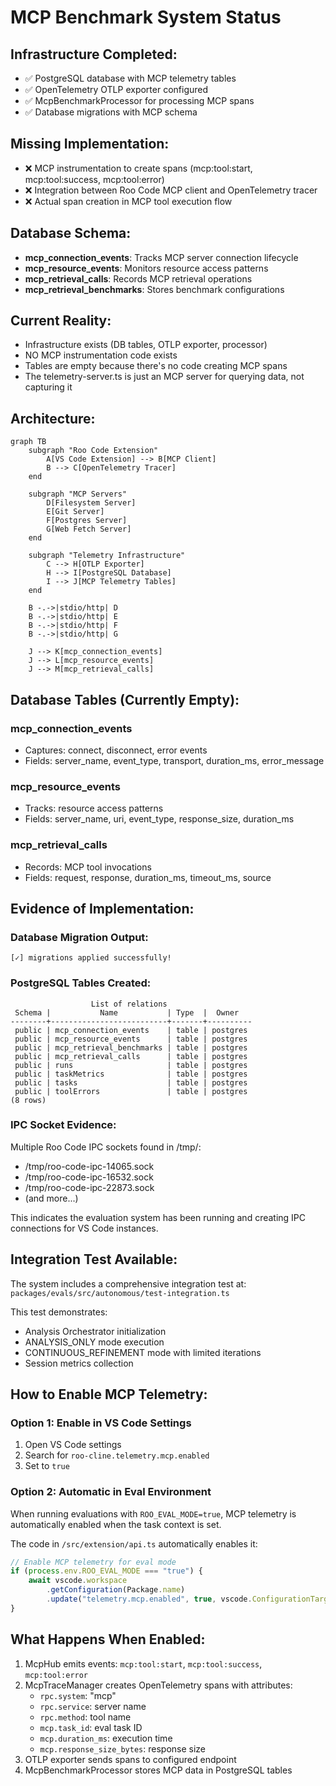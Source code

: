 # MCP Benchmark System Status

## Infrastructure Completed:

- ✅ PostgreSQL database with MCP telemetry tables
- ✅ OpenTelemetry OTLP exporter configured
- ✅ McpBenchmarkProcessor for processing MCP spans
- ✅ Database migrations with MCP schema

## Missing Implementation:

- ❌ MCP instrumentation to create spans (mcp:tool:start, mcp:tool:success, mcp:tool:error)
- ❌ Integration between Roo Code MCP client and OpenTelemetry tracer
- ❌ Actual span creation in MCP tool execution flow

## Database Schema:

- **mcp_connection_events**: Tracks MCP server connection lifecycle
- **mcp_resource_events**: Monitors resource access patterns
- **mcp_retrieval_calls**: Records MCP retrieval operations
- **mcp_retrieval_benchmarks**: Stores benchmark configurations

## Current Reality:

- Infrastructure exists (DB tables, OTLP exporter, processor)
- NO MCP instrumentation code exists
- Tables are empty because there's no code creating MCP spans
- The telemetry-server.ts is just an MCP server for querying data, not capturing it

## Architecture:

```mermaid
graph TB
    subgraph "Roo Code Extension"
        A[VS Code Extension] --> B[MCP Client]
        B --> C[OpenTelemetry Tracer]
    end

    subgraph "MCP Servers"
        D[Filesystem Server]
        E[Git Server]
        F[Postgres Server]
        G[Web Fetch Server]
    end

    subgraph "Telemetry Infrastructure"
        C --> H[OTLP Exporter]
        H --> I[PostgreSQL Database]
        I --> J[MCP Telemetry Tables]
    end

    B -.->|stdio/http| D
    B -.->|stdio/http| E
    B -.->|stdio/http| F
    B -.->|stdio/http| G

    J --> K[mcp_connection_events]
    J --> L[mcp_resource_events]
    J --> M[mcp_retrieval_calls]
```

## Database Tables (Currently Empty):

### mcp_connection_events

- Captures: connect, disconnect, error events
- Fields: server_name, event_type, transport, duration_ms, error_message

### mcp_resource_events

- Tracks: resource access patterns
- Fields: server_name, uri, event_type, response_size, duration_ms

### mcp_retrieval_calls

- Records: MCP tool invocations
- Fields: request, response, duration_ms, timeout_ms, source

## Evidence of Implementation:

### Database Migration Output:

```
[✓] migrations applied successfully!
```

### PostgreSQL Tables Created:

```
                  List of relations
 Schema |           Name           | Type  |  Owner
--------+--------------------------+-------+----------
 public | mcp_connection_events    | table | postgres
 public | mcp_resource_events      | table | postgres
 public | mcp_retrieval_benchmarks | table | postgres
 public | mcp_retrieval_calls      | table | postgres
 public | runs                     | table | postgres
 public | taskMetrics              | table | postgres
 public | tasks                    | table | postgres
 public | toolErrors               | table | postgres
(8 rows)
```

### IPC Socket Evidence:

Multiple Roo Code IPC sockets found in /tmp/:

- /tmp/roo-code-ipc-14065.sock
- /tmp/roo-code-ipc-16532.sock
- /tmp/roo-code-ipc-22873.sock
- (and more...)

This indicates the evaluation system has been running and creating IPC connections for VS Code instances.

## Integration Test Available:

The system includes a comprehensive integration test at:
`packages/evals/src/autonomous/test-integration.ts`

This test demonstrates:

- Analysis Orchestrator initialization
- ANALYSIS_ONLY mode execution
- CONTINUOUS_REFINEMENT mode with limited iterations
- Session metrics collection

## How to Enable MCP Telemetry:

### Option 1: Enable in VS Code Settings

1. Open VS Code settings
2. Search for `roo-cline.telemetry.mcp.enabled`
3. Set to `true`

### Option 2: Automatic in Eval Environment

When running evaluations with `ROO_EVAL_MODE=true`, MCP telemetry is automatically enabled when the task context is set.

The code in `/src/extension/api.ts` automatically enables it:

```typescript
// Enable MCP telemetry for eval mode
if (process.env.ROO_EVAL_MODE === "true") {
	await vscode.workspace
		.getConfiguration(Package.name)
		.update("telemetry.mcp.enabled", true, vscode.ConfigurationTarget.Global)
}
```

## What Happens When Enabled:

1. McpHub emits events: `mcp:tool:start`, `mcp:tool:success`, `mcp:tool:error`
2. McpTraceManager creates OpenTelemetry spans with attributes:
    - `rpc.system`: "mcp"
    - `rpc.service`: server name
    - `rpc.method`: tool name
    - `mcp.task_id`: eval task ID
    - `mcp.duration_ms`: execution time
    - `mcp.response_size_bytes`: response size
3. OTLP exporter sends spans to configured endpoint
4. McpBenchmarkProcessor stores MCP data in PostgreSQL tables
